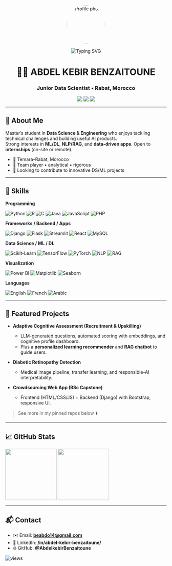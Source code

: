 ##
<!-- Centered hero header -->
<p align="center">
  <img src="https://avatars.githubusercontent.com/u/00000000?v=4" width="120" style="border-radius:50%" alt="Profile photo"/>
</p>

<div align="center">
  <img src="https://readme-typing-svg.herokuapp.com?font=Fira+Code&size=30&pause=1000&color=1F6FEB&center=true&vCenter=true&width=800&lines=Hi%2C+I'm+Abdel+kebir+Benzaitoune" alt="Typing SVG" />
</div>
<h1 align="center"> 👋🏻 ABDEL KEBIR BENZAITOUNE</h1>

<h3 align="center"> <b>Junior Data Scientist</b> • Rabat, Morocco</h3>

<p align="center">
  <a href="mailto:beabdo14@gmail.com"><img src="https://img.shields.io/badge/Email-beabdo14%40gmail.com-blue?logo=gmail" /></a>
  <a href="https://linkedin.com/in/abdel-kebir-benzaitoune/"><img src="https://img.shields.io/badge/LinkedIn-Abdel%20Kebir%20Benzaitoune-0A66C2?logo=linkedin" /></a>
  <a href="https://github.com/AbdelkebirBenzaitoune"><img src="https://img.shields.io/badge/GitHub-AbdelkebirBenzaitoune-181717?logo=github" /></a>
</p>

---

## 👤 About Me
Master’s student in **Data Science & Engineering** who enjoys tackling technical challenges and building useful AI products.  
Strong interests in **ML/DL**, **NLP/RAG**, and **data-driven apps**. Open to **internships** (on-site or remote).

- 📍 Temara–Rabat, Morocco
- 🤝 Team player • analytical • rigorous
- 🎯 Looking to contribute to innovative DS/ML projects

---

## 🧠 Skills

**Programming**
<p>
  <img alt="Python" src="https://img.shields.io/badge/Python-3776AB?logo=python&logoColor=white" />
  <img alt="R" src="https://img.shields.io/badge/R-276DC3?logo=r&logoColor=white" />
  <img alt="C" src="https://img.shields.io/badge/C-A8B9CC?logo=c&logoColor=black" />
  <img alt="Java" src="https://img.shields.io/badge/Java-007396?logo=openjdk&logoColor=white" />
  <img alt="JavaScript" src="https://img.shields.io/badge/JavaScript-F7DF1E?logo=javascript&logoColor=black" />
  <img alt="PHP" src="https://img.shields.io/badge/PHP-777BB4?logo=php&logoColor=white" />
</p>

**Frameworks / Backend / Apps**
<p>
  <img alt="Django" src="https://img.shields.io/badge/Django-092E20?logo=django&logoColor=white" />
  <img alt="Flask" src="https://img.shields.io/badge/Flask-000000?logo=flask&logoColor=white" />
  <img alt="Streamlit" src="https://img.shields.io/badge/Streamlit-FF4B4B?logo=streamlit&logoColor=white" />
  <img alt="React" src="https://img.shields.io/badge/React-20232A?logo=react&logoColor=61DAFB" />
  <img alt="MySQL" src="https://img.shields.io/badge/MySQL-4479A1?logo=mysql&logoColor=white" />
</p>

**Data Science / ML / DL**
<p>
  <img alt="Scikit-Learn" src="https://img.shields.io/badge/Scikit--Learn-F7931E?logo=scikitlearn&logoColor=white" />
  <img alt="TensorFlow" src="https://img.shields.io/badge/TensorFlow-FF6F00?logo=tensorflow&logoColor=white" />
  <img alt="PyTorch" src="https://img.shields.io/badge/PyTorch-EE4C2C?logo=pytorch&logoColor=white" />
  <img alt="NLP" src="https://img.shields.io/badge/NLP-6E56CF" />
  <img alt="RAG" src="https://img.shields.io/badge/RAG-0EA5E9" />
</p>

**Visualization**
<p>
  <img alt="Power BI" src="https://img.shields.io/badge/Power%20BI-F2C811?logo=powerbi&logoColor=black" />
  <img alt="Matplotlib" src="https://img.shields.io/badge/Matplotlib-11557C" />
  <img alt="Seaborn" src="https://img.shields.io/badge/Seaborn-4C78A8" />
</p>

**Languages**
<p>
  <img alt="English" src="https://img.shields.io/badge/English-Fluent-success" />
  <img alt="French" src="https://img.shields.io/badge/French-Proficient-blue" />
  <img alt="Arabic" src="https://img.shields.io/badge/Arabic-Native-brightgreen" />
</p>

---

## 🚀 Featured Projects

- **Adaptive Cognitive Assessment (Recruitment & Upskilling)**
  - LLM-generated questions, automated scoring with embeddings, and cognitive profile dashboard.
  - Plus a **personalized learning recommender** and **RAG chatbot** to guide users.

- **Diabetic Retinopathy Detection**
  - Medical image pipeline, transfer learning, and responsible-AI interpretability.

- **Crowdsourcing Web App (BSc Capstone)**
  - Frontend (HTML/CSS/JS) + Backend (Django) with Bootstrap, responsive UI.

> See more in my pinned repos below ⬇️

---

## 📈 GitHub Stats
<p align="left">
  <img height="160" src="https://github-readme-stats.vercel.app/api?username=AbdelkebirBenzaitoune&show_icons=true&hide_title=true" />
  <img height="160" src="https://github-readme-streak-stats.herokuapp.com/?user=AbdelkebirBenzaitoune" />
</p>

---

## 📬 Contact
- ✉️ Email: **beabdo14@gmail.com**
- 💼 LinkedIn: **/in/abdel-kebir-benzaitoune/**
- 🌐 GitHub: **@AbdelkebirBenzaitoune**

<!-- Optional: visitor badge -->
<p align="left">
  <img src="https://komarev.com/ghpvc/?username=AbdelkebirBenzaitoune&label=Profile%20views&color=0e75b6&style=flat" alt="views" />
</p>

<!--
**AbdelkebirBenzaitoune/AbdelkebirBenzaitoune** is a ✨ _special_ ✨ repository because its `README.md` (this file) appears on your GitHub profile.

Here are some ideas to get you started:

- 🔭 I’m currently working on ...
- 🌱 I’m currently learning ...
- 👯 I’m looking to collaborate on ...
- 🤔 I’m looking for help with ...
- 💬 Ask me about ...
- 📫 How to reach me: ...
- 😄 Pronouns: ...
- ⚡ Fun fact: ...
-->

